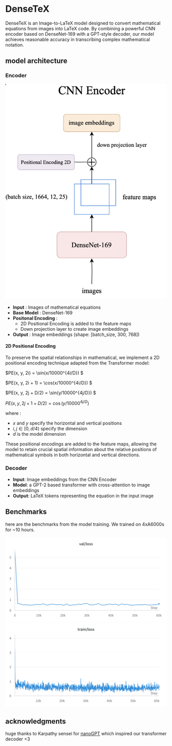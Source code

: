 # DenseTeX

DenseTeX is an Image-to-LaTeX model designed to convert mathematical equations from images into LaTeX code. By combining a powerful CNN encoder based on DenseNet-169 with a GPT-style decoder, our model achieves reasonable accuracy in transcribing complex mathematical notation.

## model architecture

### Encoder

![CNN Encoder Architecture](./assets/encode.jpeg)

- **Input** : Images of mathematical equations
- **Base Model** : DenseNet-169
- **Positonal Encoding** : 
  - 2D Positional Encoding is added to the feature maps
  - Down projection layer to create image embeddings
- **Output** : Image embeddings (shape: [batch_size, 300, 768])


#### 2D Positional Encoding

To preserve the spatial relationships in mathematical, we implement a 2D positional encoding technique adapted from the Transformer model:


$PE(x, y, 2i) = \sin(x/10000^{4i/D}) $

$PE(x, y, 2i + 1) = \cos(x/10000^{4i/D}) $

$PE(x, y, 2j + D/2) = \sin(y/10000^{4j/D}) $

$PE(x, y, 2j + 1 + D/2) = \cos(y/10000^{4j/D})$

where :
- $x$ and $y$ specify the horizontal and vertical positions
- $i, j ∈ [0, d/4)$ specify the dimension
- $d$ is the model dimension

These positional encodings are added to the feature maps, allowing the model to retain crucial spatial information about the relative positions of mathematical symbols in both horizontal and vertical directions.



### Decoder
- **Input**: Image embeddings from the CNN Encoder
- **Model**: a GPT-2 based transformer with cross-attention to image embeddings
- **Output**: LaTeX tokens representing the equation in the input image

## Benchmarks
here are the benchmarks from the model training. We trained on 4xA6000s for ~10 hours.

![val_loss](./assets/val-loss.png)
![train_loss](./assets/train-loss.png)


## acknowledgments

huge thanks to Karpathy sensei for [nanoGPT](https://github.com/karpathy/nanoGPT) which inspired our transformer decoder <3
